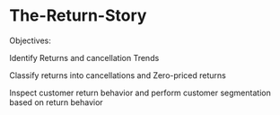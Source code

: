 # The-Return-Story

Objectives:

Identify Returns and cancellation Trends

Classify returns into cancellations and Zero-priced returns

Inspect customer return behavior and perform customer segmentation based on return behavior

